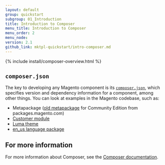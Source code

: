 ```yaml
---
layout: default
group: quickstart
subgroup: 01_Introduction
title: Introduction to Composer
menu_title: Introduction to Composer
menu_order: 2
menu_node: 
version: 2.1
github_link: mktpl-quickstart/intro-composer.md
---
```


{% include install/composer-overview.html %}

## `composer.json`
The key to developing any Magento component is its <a href="https://getcomposer.org/doc/04-schema.md" target="_blank">`composer.json`</a>, which specifies version and dependency information for a component, among other things. You can look at examples in the Magento codebase, such as:

*	Metapackage (<a href="http://packages.magento.com/_packages/magento_product-community-edition-2.0.0-rc.zip" target="_blank">old metapackage</a> for Community Edition from packages.magento.com)
*	<a href="{{ site.mage2100url }}app/code/Magento/Customer/composer.json" target="_blank">Customer module</a>
*	<a href="{{ site.mage2100url }}app/design/frontend/Magento/luma/composer.json" target="_blank">Luma theme</a>
*	<a href="{{ site.mage2100url }}app/i18n/magento/en_us/composer.json" target="_blank">en_us language package</a>

## For more information
For more information about Composer, see the <a href="https://getcomposer.org/doc/00-intro.md" target="_blank">Composer documentation</a>.



